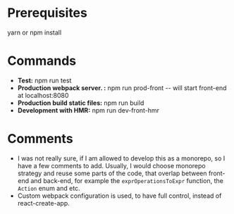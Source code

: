 # Prerequisites

yarn or npm install

# Commands

* **Test:** npm run test
* **Production webpack server. :** npm run prod-front -- will start front-end at localhost:8080
* **Production build static files:** npm run build
* **Development with HMR:** npm run dev-front-hmr

# Comments

* I was not really sure, if I am allowed to develop this as a monorepo, so I have a few comments to add. Usually, I would choose monorepo strategy and reuse some parts of the code, that overlap between front-end and back-end, for example the `exprOperationsToExpr` function, the `Action` enum and etc.
* Custom webpack configuration is used, to have full control, instead of react-create-app.
